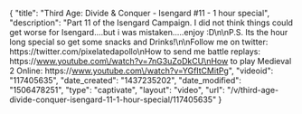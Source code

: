 {
    "title": "Third Age: Divide & Conquer - Isengard #11 - 1 hour special",
    "description": "Part 11 of the Isengard Campaign.  I did not think things could get worse for Isengard....but i was mistaken.....enjoy :D\n\nP.S. Its the hour long special so get some snacks and Drinks!\n\nFollow me on twitter: https:\/\/twitter.com\/pixelatedapollo\nHow to send me battle replays: https:\/\/www.youtube.com\/watch?v=7nG3uZoDkCU\nHow to play Medieval 2 Online: https:\/\/www.youtube.com\/watch?v=YGfItCMitPg",
    "videoid": "117405635",
    "date_created": "1437235202",
    "date_modified": "1506478251",
    "type": "captivate",
    "layout": "video",
    "url": "\/v\/third-age-divide-conquer-isengard-11-1-hour-special\/117405635"
}